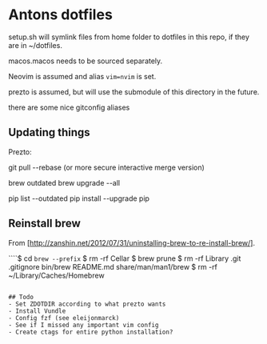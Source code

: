 # Antons dotfiles

setup.sh will symlink files from home folder to dotfiles in this repo, if they are in ~/dotfiles.

macos.macos needs to be sourced separately.

Neovim is assumed and alias `vim=nvim` is set.

prezto is assumed, but will use the submodule of this directory in the future.

there are some nice gitconfig aliases

## Updating things

Prezto: 

git pull --rebase 
(or more secure interactive merge version)

brew outdated
brew upgrade --all


pip list --outdated
pip install --upgrade pip

## Reinstall brew

From [http://zanshin.net/2012/07/31/uninstalling-brew-to-re-install-brew/].

````$ cd `brew --prefix`
$ rm -rf Cellar
$ brew prune
$ rm -rf Library .git .gitignore bin/brew README.md share/man/man1/brew
$ rm -rf ~/Library/Caches/Homebrew
````

## Todo
- Set ZDOTDIR according to what prezto wants
- Install Vundle
- Config fzf (see eleijonmarck)
- See if I missed any important vim config
- Create ctags for entire python installation?
